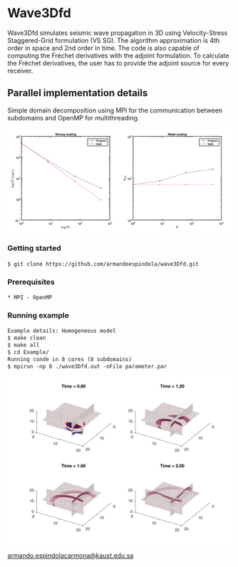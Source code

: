 # Wave3Dfd

Wave3Dfd simulates seismic wave propagation in 3D using Velocity-Stress Staggered-Grid formulation (VS SG). The algorithm approximation is 4th order in space and 2nd order in time. The code is also capable of computing the Fréchet derivatives with the adjoint formulation. To calculate the Fréchet derivatives, the user has to provide the adjoint source for every receiver.

## Parallel implementation details

Simple domain decomposition using MPI for the communication between subdomains and OpenMP for multithreading.

![Scaling](images/scaling.png)

### Getting started
    $ git clone https://github.com/armandoespindola/wave3Dfd.git

### Prerequisites
    * MPI - OpenMP

### Running example
    Example details: Homogeneous model
    $ make clean
    $ make all
    $ cd Example/
    Running conde in 8 cores (8 subdomains) 
    $ mpirun -np 8 ./wave3Dfd.out -nFile parameter.par

![Snapshots](images/snapshots.png)


armando.espindolacarmona@kaust.edu.sa
